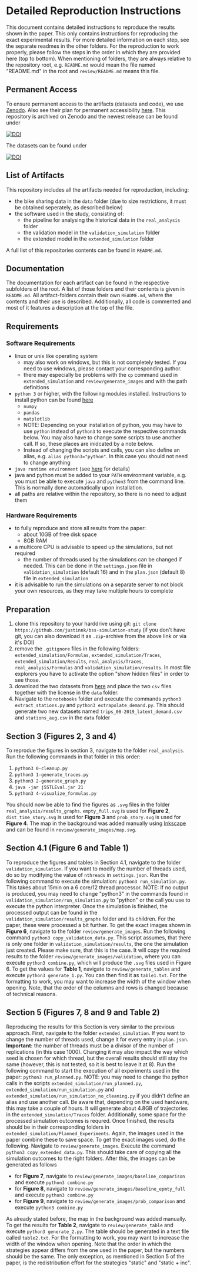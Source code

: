 # Detailed Reproduction Instructions

This document contains detailed instructions to reproduce the results shown in the paper. This only contains instructions for reproducing the exact experimental results. For more detailed information on each step, see the separate readmes in the other folders. For the reproduction to work properly, please follow the steps in the order in which they are provided here (top to bottom). When mentioning of folders, they are always relative to the repository root, e.g. `README.md` would mean the file named "README.md" in the root and `review/README.md` means this file.

## Permanent Access

To ensure permanent access to the artifacts (datasets and code), we use [Zenodo](https://zenodo.org/). Also see their plan for permanent accessibility [here](https://about.zenodo.org/principles/). This repository is archived on Zenodo and the newest release can be found under

[![DOI](https://zenodo.org/badge/DOI/10.5281/zenodo.3702267.svg)](https://doi.org/10.5281/zenodo.3702267)

The datasets can be found under

[![DOI](https://zenodo.org/badge/DOI/10.5281/zenodo.3702258.svg)](https://doi.org/10.5281/zenodo.3702258)

## List of Artifacts

This repository includes all the artifacts needed for reproduction, including:

- the bike sharing data in the `data` folder (due to size restrictions, it must be obtained seperately, as described below)
- the software used in the study, consisting of:
  - the pipeline for analysing the historical data in the `real_analysis` folder
  - the validation model in the `validation_simulation` folder
  - the extended model in the `extended_simulation` folder

A full list of this repositories contents can be found in `README.md`.

## Documentation

The documentation for each artifact can be found in the respective subfolders of the root. A list of those folders and their contents is given in `README.md`.
All artifact-folders contain their own `README.md`, where the contents and their use is described. Additionally, all code is commented and most of it features a description at the top of the file.

## Requirements

### Software Requirements

- linux or unix like operating system
  - may also work on windows, but this is not completely tested. If you need to use windows, please contact your corresponding author.
  - there may especially be problems with the `cp` command used in `extended_simulation` and `review/generate_images` and with the path definitions
- `python 3` or higher, with the following modules installed. Instructions to install python can be found [here](https://www.python.org/)
  - `numpy`
  - `pandas`
  - `matplotlib`
  - NOTE: Depending on your installation of python, you may have to use `python` instead of `python3` to execute the respective commands below. You may also have to change some scripts to use another call. If so, these places are inidcated by a note below.
  - Instead of changing the scripts and calls, you can also define an alias, e.g. `alias python3="python"`. In this case you should not need to change anything
- `java runtime environment` (see [here](https://www.java.com/en/download/) for details)
- java and python must be added to your `PATH` environment variable, e.g. you must be able to execute `java` and `python3` from the command line. This is normally done automatically upon installation.
- all paths are relative within the repository, so there is no need to adjust them

### Hardware Requirements

- to fully reproduce and store all results from the paper:
  - about 10GB of free disk space
  - 8GB RAM
- a multicore CPU is advisable to speed up the simulations, but not required
  - the number of threads used by the simulations can be changed if needed. This can be done in the `settings.json` file in `validation_simulation` (default 16) and in the `plan.json` (default 8) file in `extended_simulation`
- it is advisable to run the simulations on a separate server to not block your own resources, as they may take multiple hours to complete

## Preparation

1. clone this repository to your harddrive using git: `git clone https://github.com/justinnk/bss-simulation-study`
(if you don't have git, you can also download it as `.zip`-archive from the above link or via it's DOI)
2. remove the `.gitignore` files in the following folders: `extended_simulation/Formulas`, `extended_simulation/Traces`, `extended_simulation/Results`, `real_analysis/Traces`, `real_analysis/Formulas` and `validation_simulation/results`. In most file explorers you have to activate the option "show hidden files" in order to see those.
3. download the two datasets from [here](https://doi.org/10.5281/zenodo.3702259) and place the two `csv` files together with the license in the `data` folder.
4. Navigate to the `notebooks` folder and execute the commands `python3 extract_stations.py` and `python3 extrapolate_demand.py`. This should generate two new datasets named `trips_08-2019_latent_demand.csv` and `stations_aug.csv` in the `data` folder

## Section 3 (Figures 2, 3 and 4)

To reprodue the figures in section 3, navigate to the folder `real_analysis`. Run the following commands in that folder in this order:

1. `python3 0-cleanup.py`
2. `python3 1-generate_traces.py`
3. `python3 2-generate_graph.py`
4. `java -jar jSSTLEval.jar 21`
5. `python3 4-visualize_formulas.py`

You should now be able to find the figures as `.svg` files in the folder `real_analysis/results_graphs`. `empty_full.svg` is used for **Figure 2**, `dist_time_story.svg` is used for **Figure 3** and `prob_story.svg` is used for **Figure 4**. The map in the background was added manually using [Inkscape](https://inkscape.org/) and can be found in `review/generate_images/map.svg`.

## Section 4.1 (Figure 6 and Table 1)

To reproduce the figures and tables in Section 4.1, navigate to the folder `validation_simulation`. If you want to modify the number of threads used, do so by modifying the value of `nthreads` in `settings.json`. Run the following command to execute the simulation: `python3 run_simulation.py`. This takes about 15min on a 6 core/12 thread processor. NOTE: If no output is produced, you may need to change "python3" in the commands found in `validation_simulation/run_simulation.py` to "python" or the call you use to execute the python interpreter. Once the simulation is finished, the processed output can be found in the `validation_simulation/results_graphs` folder and its children. For the paper, these were processed a bit further.
To get the exact images shown in **Figure 6**, navigate to the folder `review/generate_images`. Run the following command `python3 copy_validation_data.py`. This script assumes, that there is only one folder in `validation_simulation/results`, the one the simulation just created. Please make sure, that this is the case. It will copy the required results to the folder `review/generate_images/validation`, where you can execute `python3 combine.py`, which will produce the `.svg` files used in Figure 6.
To get the values for **Table 1**, navigate to `review/generate_tables` and execute `python3 generate_1.py`. You can then find it as `table1.txt`. For the formatting to work, you may want to increase the width of the window when opening. Note, that the order of the columns and rows is changed because of technical reasons.

## Section 5 (Figures 7, 8 and 9 and Table 2)

Reproducing the results for this Section is very similar to the previous approach. First, navigate to the folder `extended_simulation`. If you want to change the number of threads used, change it for every entry in `plan.json`. **Important:** the number of threads must be a divisor of the number of replications (in this case 1000). Changing it may also impact the way which seed is chosen for which thread, but the overall results should still stay the same (however, this is not tested, so it is best to leave it at 8).
Run the following command to start the execution of all experiments used in the paper: `python3 run_planned.py`. NOTE: you may need to change the python calls in the scripts `extended_simulation/run_planned.py`, `extended_simulation/run_simulation.py` and `extended_simulation/run_simulation_no_cleaning.py` if you didn't define an alias and use another call. Be aware that, depending on the used hardware, this may take a couple of hours. It will generate about 4.8GB of trajectories in the `extended_simulation/Traces` folder. Additionally, some space for the processed simulation outcomes is requred.
Once finished, the results should be in their corresponding folders in `extended_simulation/Planned_Experiments`. Again, the images used in the paper combine these to save space. To get the exact images used, do the following.
Navigate to `review/generate_images`. Execute the command `python3 copy_extended_data.py`. This should take care of copying all the simulation outcomes to the right folders. After this, the images can be generated as follows

- for **Figure 7**, navigate to `review/generate_images/baseline_comparison` and execute `python3 combine.py`
- for **Figure 8**, navigate to `review/generate_images/baseline_epmty_full` and execute `python3 combine.py`
- for **Figure 9**, navigate to `review/generate_images/prob_comparison` and execute `python3 combine.py`

As already stated before, the map in the background was added manually.
To get the results for **Table 2**, navigate to `review/generate_table` and execute `python3 generate_2.py`. The table should be generated in a text file called `table2.txt`. For the formatting to work, you may want to increase the width of the window when opening. Note that the order in which the strategies appear differs from the one used in the paper, but the numbers should be the same. The only exception, as mentioned in Section 5 of the paper, is the redistribution effort for the strategies "static" and "static + inc".
